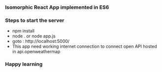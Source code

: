 ### Isomorphic React App implemented in ES6
### Steps to start the server

   - npm install
   - node . or node app.js
   - goto : http://localhost:5000/
   - This app need working internet connection to connect open API hosted in api.openweathermap


### Happy learning 
